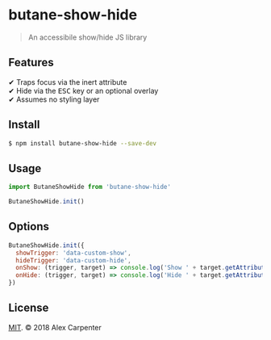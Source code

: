 # butane-show-hide

> An accessibile show/hide JS library

## Features

✔︎ Traps focus via the inert attribute  
✔︎ Hide via the <kbd>ESC</kbd> key or an optional overlay  
✔︎ Assumes no styling layer  

## Install

```bash
$ npm install butane-show-hide --save-dev
```

## Usage

```js
import ButaneShowHide from 'butane-show-hide'

ButaneShowHide.init()
```

## Options

```js
ButaneShowHide.init({
  showTrigger: 'data-custom-show',
  hideTrigger: 'data-custom-hide',
  onShow: (trigger, target) => console.log('Show ' + target.getAttribute('id')),
  onHide: (trigger, target) => console.log('Hide ' + target.getAttribute('id'))
})
```

## License

[MIT](https://opensource.org/licenses/MIT). © 2018 Alex Carpenter

